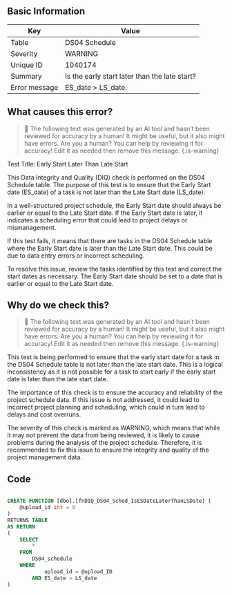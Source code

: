 ## Basic Information
| Key         | Value          |
|-------------|----------------|
| Table       | DS04 Schedule |
| Severity    | WARNING |
| Unique ID   | 1040174   |
| Summary     | Is the early start later than the late start? |
| Error message | ES_date > LS_date. |

## What causes this error?

> :robot: The following text was generated by an AI tool and hasn't been reviewed for accuracy by a human! It might be useful, but it also might have errors. Are you a human? You can help by reviewing it for accuracy! Edit it as needed then remove this message.
{.is-warning}

Test Title: Early Start Later Than Late Start

This Data Integrity and Quality (DIQ) check is performed on the DS04 Schedule table. The purpose of this test is to ensure that the Early Start date (ES_date) of a task is not later than the Late Start date (LS_date). 

In a well-structured project schedule, the Early Start date should always be earlier or equal to the Late Start date. If the Early Start date is later, it indicates a scheduling error that could lead to project delays or mismanagement.

If this test fails, it means that there are tasks in the DS04 Schedule table where the Early Start date is later than the Late Start date. This could be due to data entry errors or incorrect scheduling. 

To resolve this issue, review the tasks identified by this test and correct the start dates as necessary. The Early Start date should be set to a date that is earlier or equal to the Late Start date.
## Why do we check this?

> :robot: The following text was generated by an AI tool and hasn't been reviewed for accuracy by a human! It might be useful, but it also might have errors. Are you a human? You can help by reviewing it for accuracy! Edit it as needed then remove this message.
{.is-warning}

This test is being performed to ensure that the early start date for a task in the DS04 Schedule table is not later than the late start date. This is a logical inconsistency as it is not possible for a task to start early if the early start date is later than the late start date. 

The importance of this check is to ensure the accuracy and reliability of the project schedule data. If this issue is not addressed, it could lead to incorrect project planning and scheduling, which could in turn lead to delays and cost overruns. 

The severity of this check is marked as WARNING, which means that while it may not prevent the data from being reviewed, it is likely to cause problems during the analysis of the project schedule. Therefore, it is recommended to fix this issue to ensure the integrity and quality of the project management data.
## Code

```sql

CREATE FUNCTION [dbo].[fnDIQ_DS04_Sched_IsESDateLaterThanLSDate] (
	@upload_id int = 0
)
RETURNS TABLE
AS RETURN
(
	SELECT
		*
	FROM
		DS04_schedule
	WHERE
			upload_id = @upload_ID
		AND ES_date > LS_date
)
```
